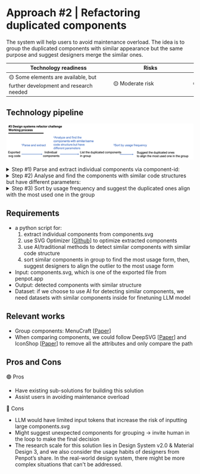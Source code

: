 # Approach #2 | Refactoring duplicated components
    
The system will help users to avoid maintenance overload. The idea is to group the duplicated components with similar appearance but the same purpose and suggest designers merge the similar ones.

| Technology readiness | Risks | Complexity |
| ----- | ----- | ---------- |
| <div style="width: 200pt"> 🟡 Some elements are available, but further development and research needed | <div style="width: 150pt"> 🟡 Moderate risk | <div style="width: 130pt"> 🟠 Moderately complex |


## Technology pipeline

![#3 Working process.png](reports/figures/3_Working_process.png)

<details>
<summary>Step #1) Parse and extract individual components via component-id:</summary>

- components.svg: parse by `symbol`
</details>

<details>
<summary>Step #2) Analyse and find the components with similar code structures but have different parameters:</summary>

- Detect the duplicated components via code structure to mimic the often happened situations in real-world
- First, simplifying codes via SVG Optimizer [[Github](https://github.com/svg/svgo)], achieving 17% compression (#7783 → #1328 lines), by removing redundant and useless information without affecting the SVG rendering result
    <details>
    <summary>There are 2 examples</summary>

    - Example #1 | user profile: displaying user profiles but have different widths, fill_color, text positions, etc.
    
        Card A

        ```css
            <g class="profile-card">
                <rect x="0" y="0" width="300" height="200" fill="#F1F1F1" />
                <text x="20" y="40" fill="#000000">John Doe</text>
                <circle cx="150" cy="100" r="50" fill="#A0A0A0" />
                <text x="150" y="150" fill="#000000" text-anchor="middle">Software Engineer</text>
            </g>
        ```

        Card B
            
        ```css
            <g class="profile-card">
                <rect x="0" y="0" width="320" height="220" fill="#EFEFEF" />
                <text x="30" y="50" fill="#000000">Jane Smith</text>
                <circle cx="160" cy="110" r="45" fill="#B0B0B0" />
                <text x="160" y="160" fill="#000000" text-anchor="middle">Product Designer</text>
            </g>
        ```
    - Example II - button: the same purpose of being clickable elements but have different widths, text content, and position:
            
        Button A

        ```css
            <rect x="0" y="0" width="100" height="40" fill="#FF0000" />
            <text x="50" y="20" fill="#FFFFFF" text-anchor="middle">Click Me</text>
        ```

        Button B
            
        ```css
            <rect x="0" y="0" width="120" height="40" fill="#FF0000" />
            <text x="60" y="20" fill="#FFFFFF" text-anchor="middle">Press Here</text>
        ```
    </details>
    
    Besides code structure, we could also consider “atomic” conventions to find similar ones, e.g.,

    <details>
    <summary>organism/molecule/atom/variation</summary>

    - An example with the above elements might be
        - Eg icon: icon/gear
        - Eg button: button/primary/icon/hover
    </details>

    **Method: AI vs. traditional methods**
    
    - AI: 👎 need large labeled data 👍 can tackle more complex code
    
    - Traditional methods: 👎 can only tackle code in simple structure, more efficient

</details>

<details>
<summary>Step #3) Sort by usage frequency and suggest the duplicated ones align with the most used one in the group</summary>  

- Invite human in the loop to decide whether to merge or not

</details>


## Requirements

- a python script for:
    1. extract individual components from components.svg
    2. use SVG Optimizer [[Github](https://github.com/svg/svgo)] to optimize extracted components
    3. use AI/traditional methods to detect similar components with similar code structure
    4. sort similar components in group to find the most usage form, then, suggest designers to align the outlier to the most usage form
- Input: components.svg, which is one of the exported file from penpot.app
- Output: detected components with similar structure
- Dataset: if we choose to use AI for detecting similar components, we need datasets with similar components inside for finetuning LLM model

## Relevant works

- Group components: MenuCraft [[Paper](references/research_papers/MenuCraft.pdf)]
- When comparing components, we could follow DeepSVG [[Paper](references/research_papers/DeepSVG.pdf)] and IconShop [[Paper](references/research_papers/IconShop.pdf)] to remove all the attributes and only compare the path

## Pros and Cons

🟢 Pros
    
- Have existing sub-solutions for building this solution
- Assist users in avoiding maintenance overload

🔴 Cons

- LLM would have limited input tokens that increase the risk of inputting large components.svg
- Might suggest unexpected components for grouping →  invite human in the loop to make the final decision
- The research scale for this solution lies in Design System v2.0 & Material Design 3, and we also consider the usage habits of designers from Penpot’s share. In the real-world design system, there might be more complex situations that can't be addressed.
